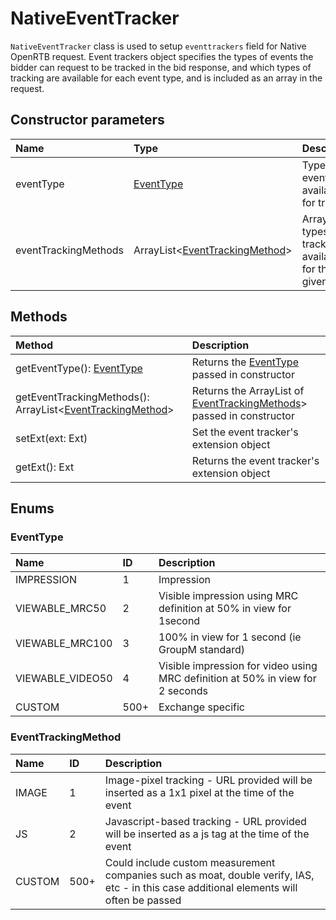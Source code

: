 # NativeEventTracker


`NativeEventTracker` class is used to setup `eventtrackers` field for Native OpenRTB request. Event trackers object specifies the types of events the bidder can request to be tracked in the	bid	response, and which types of tracking are available	for	each event type, and is included as an array in the request.

## Constructor parameters

| Name                 | Type                                                   | Description                                                  |
|:---------------------|:-------------------------------------------------------|:-------------------------------------------------------------|
| eventType            | [EventType](#eventtype)                                | Type of event available for tracking                         |
| eventTrackingMethods | ArrayList<[EventTrackingMethod](#eventtrackingmethod)> | Array of the types of tracking available for the given event |

## Methods


| Method                                                                            | Description                                                                                  |
|:----------------------------------------------------------------------------------|:---------------------------------------------------------------------------------------------|
| getEventType(): [EventType](#eventtype)                                           | Returns the [EventType](#eventtype) passed in constructor                                    |
| getEventTrackingMethods(): ArrayList<[EventTrackingMethod](#eventtrackingmethod)> | Returns the ArrayList of [EventTrackingMethods](#eventtrackingmethod)> passed in constructor |
| setExt(ext: Ext)                                                                  | Set the event tracker's extension object                                                     |
| getExt(): Ext                                                                     | Returns the event tracker's extension object                                                 |

## Enums

### EventType
| Name             | ID   | Description                                                                    |
|:-----------------|:-----|:-------------------------------------------------------------------------------|
| IMPRESSION       | 1    | Impression                                                                     |
| VIEWABLE_MRC50   | 2    | Visible impression using MRC definition at 50% in view for 1second             |
| VIEWABLE_MRC100  | 3    | 100% in view for 1 second (ie GroupM  standard)                                |
| VIEWABLE_VIDEO50 | 4    | Visible impression for video using MRC definition at 50% in view for 2 seconds |
| CUSTOM           | 500+ | Exchange specific                                                              |

### EventTrackingMethod
| Name   | ID   | Description                                                                                                                               |
|:-------|:-----|:------------------------------------------------------------------------------------------------------------------------------------------|
| IMAGE  | 1    | Image-pixel tracking - URL provided will be inserted as a 1x1 pixel at the time of the event                                              |
| JS     | 2    | Javascript-based tracking - URL provided will be inserted as a js tag at the time of the event                                            |
| CUSTOM | 500+ | Could include custom  measurement companies such as moat, double verify, IAS, etc - in this case additional elements will often be passed |
